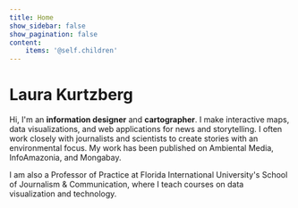```yaml
---
title: Home
show_sidebar: false
show_pagination: false
content:
    items: '@self.children'
---
```


Laura Kurtzberg
===============

Hi, I'm an **information designer** and **cartographer**. I make interactive maps, data visualizations, and web applications
for news and storytelling. I often work closely with journalists and scientists to create stories with an environmental
focus. My work has been published on Ambiental Media, InfoAmazonia, and Mongabay.

I am also a Professor of Practice at Florida International University's School of Journalism & Communication,
where I teach courses on data visualization and technology.
